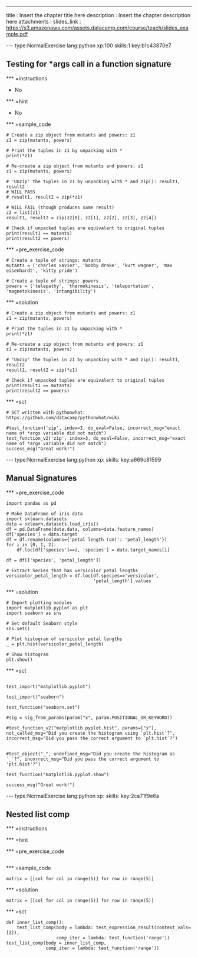 ---
title       : Insert the chapter title here
description : Insert the chapter description here
attachments :
  slides_link : https://s3.amazonaws.com/assets.datacamp.com/course/teach/slides_example.pdf

--- type:NormalExercise lang:python xp:100 skills:1 key:b1c43870e7
## Testing for *args call in a function signature


*** =instructions
- No

*** =hint
- No

*** =sample_code
```{python}
# Create a zip object from mutants and powers: z1
z1 = zip(mutants, powers)

# Print the tuples in z1 by unpacking with *
print(*z1)

# Re-create a zip object from mutants and powers: z1
z1 = zip(mutants, powers)

# 'Unzip' the tuples in z1 by unpacking with * and zip(): result1, result2
# WILL PASS
# result1, result2 = zip(*z1)

# WILL FAIL (though produces same result)
z2 = list(z1)
result1, result2 = zip(z2[0], z2[1], z2[2], z2[3], z2[4])

# Check if unpacked tuples are equivalent to original tuples
print(result1 == mutants)
print(result2 == powers)

```

*** =pre_exercise_code
```{python}
# Create a tuple of strings: mutants
mutants = ('charles xavier', 'bobby drake', 'kurt wagner', 'max eisenhardt', 'kitty pride')

# Create a tuple of strings: powers
powers = ('telepathy', 'thermokinesis', 'teleportation', 'magnetokinesis', 'intangibility')

```

*** =solution
```{python}
# Create a zip object from mutants and powers: z1
z1 = zip(mutants, powers)

# Print the tuples in z1 by unpacking with *
print(*z1)

# Re-create a zip object from mutants and powers: z1
z1 = zip(mutants, powers)

# 'Unzip' the tuples in z1 by unpacking with * and zip(): result1, result2
result1, result2 = zip(*z1)

# Check if unpacked tuples are equivalent to original tuples
print(result1 == mutants)
print(result2 == powers)

```

*** =sct
```{python}
# SCT written with pythonwhat: https://github.com/datacamp/pythonwhat/wiki

#test_function('zip', index=3, do_eval=False, incorrect_msg="exact name of *args variable did not match")
test_function_v2('zip', index=3, do_eval=False, incorrect_msg="exact name of *args variable did not match")
success_msg("Great work!")
```

--- type:NormalExercise lang:python xp: skills: key:a669c81599
## Manual Signatures

*** =pre_exercise_code
```{python}
import pandas as pd

# Make DataFrame of iris data
import sklearn.datasets
data = sklearn.datasets.load_iris()
df = pd.DataFrame(data.data, columns=data.feature_names)
df['species'] = data.target
df = df.rename(columns={'petal length (cm)': 'petal_length'})
for i in [0, 1, 2]:
    df.loc[df['species']==i, 'species'] = data.target_names[i]

df = df[['species', 'petal_length']]

# Extract Series that has versicolor petal lengths
versicolor_petal_length = df.loc[df.species=='versicolor',
                                 'petal_length'].values
```

*** =solution
```{python}
# Import plotting modules
import matplotlib.pyplot as plt
import seaborn as sns

# Set default Seaborn style
sns.set()

# Plot histogram of versicolor petal lengths
_ = plt.hist(versicolor_petal_length)

# Show histogram
plt.show()

```

*** =sct
```{python}

test_import("matplotlib.pyplot")

test_import("seaborn")

test_function("seaborn.set")

#sig = sig_from_params(param("x", param.POSITIONAL_OR_KEYWORD))

#test_function_v2("matplotlib.pyplot.hist", params=["x"], not_called_msg="Did you create the histogram using `plt.hist`?", incorrect_msg="Did you pass the correct argument to `plt.hist`?")


#test_object("_", undefined_msg="Did you create the histogram as `_`?", incorrect_msg="Did you pass the correct argument to 'plt.hist'?")

test_function("matplotlib.pyplot.show")

success_msg("Great work!")
```

--- type:NormalExercise lang:python xp: skills: key:2ca71f9e6a
## Nested list comp


*** =instructions

*** =hint

*** =pre_exercise_code
```{python}

```

*** =sample_code
```{python}
matrix = [[col for col in range(5)] for row in range(5)]
```

*** =solution
```{python}
matrix = [[col for col in range(5)] for row in range(5)]
```

*** =sct
```{python}
def inner_list_comp():
    test_list_comp(body = lambda: test_expression_result(context_vals=[2]),
                   comp_iter = lambda: test_function('range'))
test_list_comp(body = inner_list_comp, 
               comp_iter = lambda: test_function('range'))
```
